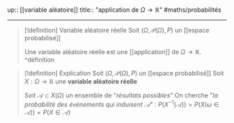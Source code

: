 up:: [[variable aléatoire]]
title:: "application de $\Omega \to \mathbb{R}$"
#maths/probabilités 

---

> [!definition] Variable aléatoire réelle
> Soit $(\Omega, \mathscr{P}(\Omega), P)$ un [[espace probabilisé]]
> 
> Une variable aléatoire réelle est une [[application]] de $\Omega \to \mathbb{R}$.
^définition


> [!definition] Explication
> Soit $(\Omega, \mathscr{P}(\Omega), P)$ un [[espace probabilisé]]
> Soit $X : \Omega \to \mathbb{R}$ une **variable aléatoire réelle**
> 
> Soit $\mathcal{A} \subset X(\Omega)$ un ensemble de "*résultats possibles*"
> On cherche "*la probabilité des événements qui induisent $\mathcal{A}$*" : 
> $P(X ^{-1}(\mathcal{A})) = P(X(\omega \in \mathcal{A})) = P(X \in \mathcal{A})$


